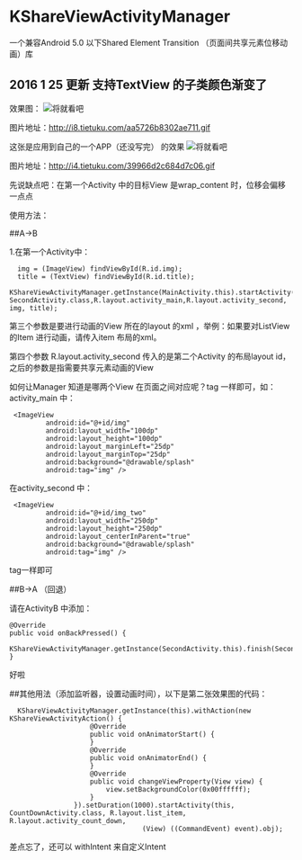 # KShareViewActivityManager
一个兼容Android 5.0 以下Shared Element Transition （页面间共享元素位移动画）库

## 2016 1 25 更新 支持TextView 的子类颜色渐变了

效果图：
![将就看吧](http://i8.tietuku.com/aa5726b8302ae711.gif)

图片地址：http://i8.tietuku.com/aa5726b8302ae711.gif

这张是应用到自己的一个APP（还没写完） 的效果
![将就看吧](http://i4.tietuku.com/39966d2c684d7c06.gif)

图片地址：http://i4.tietuku.com/39966d2c684d7c06.gif


先说缺点吧：在第一个Activity 中的目标View 是wrap_content 时，位移会偏移一点点

使用方法：

##A->B

1.在第一个Activity中：


      img = (ImageView) findViewById(R.id.img);
      title = (TextView) findViewById(R.id.title);
      KShareViewActivityManager.getInstance(MainActivity.this).startActivity(MainActivity.this, SecondActivity.class,R.layout.activity_main,R.layout.activity_second, img, title);
                                                                      

第三个参数是要进行动画的View 所在的layout 的xml ，举例：如果要对ListView 的Item 进行动画，请传入item 布局的xml。

第四个参数 R.layout.activity_second 传入的是第二个Activity 的布局layout id，之后的参数是指需要共享元素动画的View

如何让Manager 知道是哪两个View 在页面之间对应呢？tag 一样即可，如：activity_main 中：

     <ImageView
             android:id="@+id/img"
             android:layout_width="100dp"
             android:layout_height="100dp"
             android:layout_marginLeft="25dp"
             android:layout_marginTop="25dp"
             android:background="@drawable/splash"
             android:tag="img" />
        
  
在activity_second 中：

     <ImageView
             android:id="@+id/img_two"
             android:layout_width="250dp"
             android:layout_height="250dp"
             android:layout_centerInParent="true"
             android:background="@drawable/splash"
             android:tag="img" />
        
tag一样即可


##B->A （回退）

请在ActivityB 中添加：

    @Override
    public void onBackPressed() {
        KShareViewActivityManager.getInstance(SecondActivity.this).finish(SecondActivity.this);
    }

好啦

##其他用法（添加监听器，设置动画时间），以下是第二张效果图的代码：

      KShareViewActivityManager.getInstance(this).withAction(new KShareViewActivityAction() {
                        @Override
                        public void onAnimatorStart() {
                        }
                        @Override
                        public void onAnimatorEnd() {
                        }
                        @Override
                        public void changeViewProperty(View view) {
                            view.setBackgroundColor(0x00ffffff);
                        }
                    }).setDuration(1000).startActivity(this, CountDownActivity.class, R.layout.list_item, R.layout.activity_count_down,
                                     (View) ((CommandEvent) event).obj);

                                                                      

差点忘了，还可以 withIntent 来自定义Intent 
